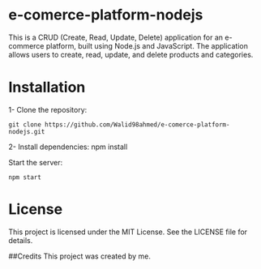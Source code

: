 # e-comerce-platform-nodejs

This is a CRUD (Create, Read, Update, Delete) application for an e-commerce platform, built using Node.js and JavaScript.
The application allows users to create, read, update, and delete products and categories.

# **Installation**

1- Clone the repository:

``git clone https://github.com/Walid98ahmed/e-comerce-platform-nodejs.git``

2- Install dependencies:
npm install


Start the server:

``npm start``

# **License**

This project is licensed under the MIT License. See the LICENSE file for details.

##Credits
This project was created by me.
